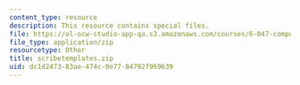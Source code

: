 ```yaml
---
content_type: resource
description: This resource contains special files.
file: https://ol-ocw-studio-app-qa.s3.amazonaws.com/courses/6-047-computational-biology-fall-2015/dc1d247383ae474c0e7784792f969639_scribetemplates.zip
file_type: application/zip
resourcetype: Other
title: scribetemplates.zip
uid: dc1d2473-83ae-474c-0e77-84792f969639
---
```

